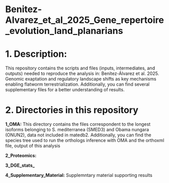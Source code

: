 # Benitez-Alvarez_et_al_2025_Gene_repertoire_evolution_land_planarians
# 1. Description:
This repository contains the scripts and files (inputs,  intermediates, and outputs)  needed to reproduce the analysis in: Benítez-Álvarez et al. 2025. Genomic exaptation and regulatory landscape shifts as key mechanisms enabling flatworm terrestrialization. Additionally, you can find several supplementary files for a better understanding of results.

# 2. Directories in this repository

**1_OMA:** This directory contains the files correspondent to the longest isoforms belonging to S. mediterranea (SMED3) and Obama nungara (ONUN2), data not included in matedb2. Additionally, you can find the species tree used to run the orthologs inference with OMA and the orthoxml file, output of this analysis

**2_Proteomics:**

**3_DGE_stats_**

**4_Supplementary_Material:** Supplemntary material supporting results  

